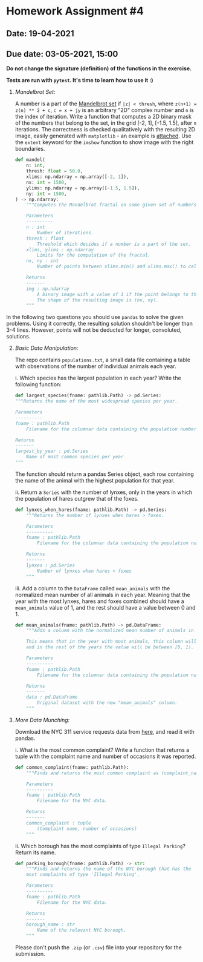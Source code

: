 # Homework Assignment #4

## Date: 19-04-2021

## Due date: 03-05-2021, 15:00

**Do not change the signature (definition) of the functions in the exercise.**

**Tests are run with `pytest`. It's time to learn how to use it :)**

1. _Mandelbrot Set:_

   A number is a part of the [Mandelbrot set](https://www.youtube.com/watch?v=FFftmWSzgmk) if `|z| < thresh`,
   where `z(n+1) = z(n) ** 2 + c`, `c = x + jy` is an arbitrary "2D" complex number and `n` is the index of iteration.
   Write a function that computes a 2D binary mask of the numbers that belong to the set, in the
   grid [-2, 1], [-1.5, 1.5], after `n` iterations.
   The correctness is checked qualitatively with the resulting 2D image, easily generated with `matplotlib` - an example is [attached](mandelbrot.png).
   Use the `extent` keyword for the `imshow` function to show image with the right boundaries.

   ```python
   def mandel(
       n: int,
       thresh: float = 50.0,
       xlims: np.ndarray = np.array([-2, 1]),
       nx: int = 1500,
       ylims: np.ndarray = np.array([-1.5, 1.5]),
       ny: int = 1500,
   ) -> np.ndarray:
       """Computes the Mandelbrot fractal on some given set of numbers.

       Parameters
       ----------
       n : int
           Number of iterations.
       thresh : float
           Threshold which decides if a number is a part of the set.
       xlims, ylims : np.ndarray
           Limits for the computation of the fractal.
       nx, ny : int
           Number of points between xlims.min() and xlims.max() to calculate the set on.

       Returns
       -------
       img : np.ndarray
           A binary image with a value of 1 if the point belongs to the set.
           The shape of the resulting image is (nx, ny).
       """
   ```

In the following two questions you should use `pandas` to solve the given
problems. Using it correctly, the resulting solution shouldn't be longer
than 3-4 lines. However, points will not be deducted for longer, convoluted,
solutions.

2. _Basic Data Manipulation:_

   The repo contains `populations.txt`, a small data file containing a table with observations
   of the number of individual animals each year.

   i. Which species has the largest population in each year? Write the following function:

   ```python
   def largest_species(fname: pathlib.Path) -> pd.Series:
   """Returns the name of the most widespread species per year.

   Parameters
   ----------
   fname : pathlib.Path
       Filename for the columnar data containing the population numbers.

   Returns
   -------
   largest_by_year : pd.Series
       Name of most common species per year
   """
   ```

   The function should return a pandas Series object, each row containing the name
   of the animal with the highest population for that year.

   ii. Return a `Series` with the number of lynxes, only in the years in which
   the population of hares outgrew that of the foxes.

   ```python
   def lynxes_when_hares(fname: pathlib.Path) -> pd.Series:
       """Returns the number of lynxes when hares > foxes.

       Parameters
       ----------
       fname : pathlib.Path
           Filename for the columnar data containing the population numbers.

       Returns
       -------
       lynxes : pd.Series
           Number of lynxes when hares > foxes
       """
   ```

   iii. Add a column to the `DataFrame` called `mean_animals` with the normalized mean number
   of all animals in each year. Meaning that the year with the most lynxes, hares and foxes
   combined should have a `mean_animals` value of 1, and the rest should have a value between 0 and 1.

   ```python
   def mean_animals(fname: pathlib.Path) -> pd.DataFrame:
       """Adds a column with the normalized mean number of animals in each year.

       This means that in the year with most animals, this column will have the value of 1,
       and in the rest of the years the value will be between [0, 1).

       Parameters
       ----------
       fname : pathlib.Path
           Filename for the columnar data containing the population numbers.

       Returns
       -------
       data : pd.DataFrame
           Original dataset with the new "mean_animals" column.
       """
   ```

3. _More Data Munching:_

   Download the NYC 311 service requests data from [here](https://osf.io/3a6qs), and read it with pandas.

   i. What is the most common complaint? Write a function that returns a tuple
   with the complaint name and number of occasions it was reported.

   ```python
   def common_complaint(fname: pathlib.Path):
       """Finds and returns the most common complaint as (complaint_name, num).

       Parameters
       ----------
       fname : pathlib.Path
           Filename for the NYC data.

       Returns
       -------
       common_complaint : tuple
           (Complaint name, number of occasions)
       """
   ```

   ii. Which borough has the most complaints of type `Illegal Parking`?
   Return its name.

   ```python
   def parking_borough(fname: pathlib.Path) -> str:
       """Finds and returns the name of the NYC borough that has the
       most complaints of type 'Illegal Parking'.

       Parameters
       ----------
       fname : pathlib.Path
           Filename for the NYC data.

       Returns
       -------
       borough_name : str
           Name of the relevant NYC borough.
       """
   ```

   Please don't push the `.zip` (or `.csv`) file into your repository for the submission.
